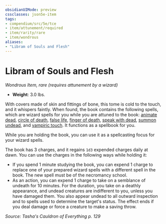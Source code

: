 ```yaml
---
obsidianUIMode: preview
cssclasses: json5e-item
tags:
- compendium/src/5e/tce
- item/attunement/required
- item/rarity/rare
- item/wondrous
aliases: 
- "Libram of Souls and Flesh"
---
```

# Libram of Souls and Flesh
*Wondrous Item, rare (requires attunement by a wizard)*  

- **Weight**: 3.0 lbs.

With covers made of skin and fittings of bone, this tome is cold to the touch, and it whispers faintly. When found, the book contains the following spells, which are wizard spells for you while you are attuned to the book: [animate dead](5E2014官方资源/spells/animate-dead.md), [circle of death](5E2014官方资源/spells/circle-of-death.md), [false life](5E2014官方资源/spells/false-life.md), [finger of death](5E2014官方资源/spells/finger-of-death.md), [speak with dead](5E2014官方资源/spells/speak-with-dead.md), [summon undead](5E2014官方资源/spells/summon-undead-tce.md), and [vampiric touch](5E2014官方资源/spells/vampiric-touch.md). It functions as a spellbook for you.

While you are holding the book, you can use it as a spellcasting focus for your wizard spells.

The book has 3 charges, and it regains `1d3` expended charges daily at dawn. You can use the charges in the following ways while holding it:

- If you spend 1 minute studying the book, you can expend 1 charge to replace one of your prepared wizard spells with a different spell in the book. The new spell must be of the necromancy school.  
- As an action, you can expend 1 charge to take on a semblance of undeath for 10 minutes. For the duration, you take on a deathly appearance, and undead creatures are indifferent to you, unless you have damaged them. You also appear undead to all outward inspection and to spells used to determine the target's status. The effect ends if you deal damage or force a creature to make a saving throw.  

*Source: Tasha's Cauldron of Everything p. 129*